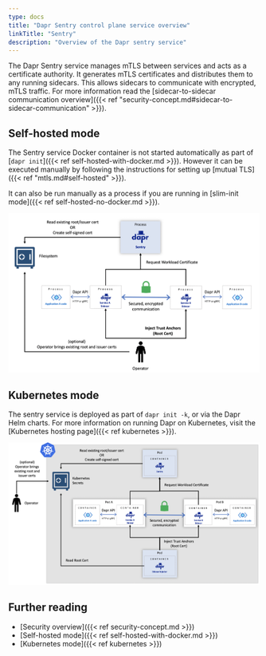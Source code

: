 ```yaml
---
type: docs
title: "Dapr Sentry control plane service overview"
linkTitle: "Sentry"
description: "Overview of the Dapr sentry service"
---
```


The Dapr Sentry service manages mTLS between services and acts as a certificate authority. It generates mTLS certificates and distributes them to any running sidecars. This allows sidecars to communicate with encrypted, mTLS traffic. For more information read the [sidecar-to-sidecar communication overview]({{< ref "security-concept.md#sidecar-to-sidecar-communication" >}}). 

## Self-hosted mode

The Sentry service Docker container is not started automatically as part of [`dapr init`]({{< ref self-hosted-with-docker.md >}}). However it can be executed manually by following the instructions for setting up [mutual TLS]({{< ref "mtls.md#self-hosted" >}}).


It can also be run manually as a process if you are running in [slim-init mode]({{< ref self-hosted-no-docker.md >}}).

<img src="/images/security-mTLS-sentry-selfhosted.png" width=1000>

## Kubernetes mode

The sentry service is deployed as part of `dapr init -k`, or via the Dapr Helm charts. For more information on running Dapr on Kubernetes, visit the [Kubernetes hosting page]({{< ref kubernetes >}}).

<img src="/images/security-mTLS-sentry-kubernetes.png" width=1000>

## Further reading

- [Security overview]({{< ref security-concept.md >}})
- [Self-hosted mode]({{< ref self-hosted-with-docker.md >}})
- [Kubernetes mode]({{< ref kubernetes >}})
